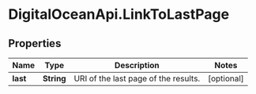 # DigitalOceanApi.LinkToLastPage

## Properties
Name | Type | Description | Notes
------------ | ------------- | ------------- | -------------
**last** | **String** | URI of the last page of the results. | [optional] 
